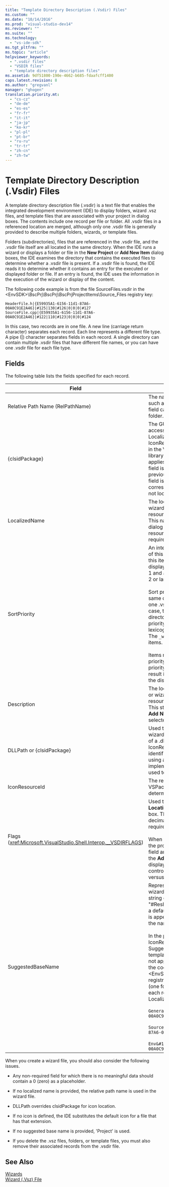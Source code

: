 ```yaml
---
title: "Template Directory Description (.Vsdir) Files"
ms.custom: ""
ms.date: "10/14/2016"
ms.prod: "visual-studio-dev14"
ms.reviewer: ""
ms.suite: ""
ms.technology: 
  - "vs-ide-sdk"
ms.tgt_pltfrm: ""
ms.topic: "article"
helpviewer_keywords: 
  - ".vsdir files"
  - "VSDIR files"
  - "template directory description files"
ms.assetid: 9df51800-190e-4662-b685-fdaafcff1400
caps.latest.revision: 8
ms.author: "gregvanl"
manager: "ghogen"
translation.priority.mt: 
  - "cs-cz"
  - "de-de"
  - "es-es"
  - "fr-fr"
  - "it-it"
  - "ja-jp"
  - "ko-kr"
  - "pl-pl"
  - "pt-br"
  - "ru-ru"
  - "tr-tr"
  - "zh-cn"
  - "zh-tw"
---
```

# Template Directory Description (.Vsdir) Files
A template directory description file (.vsdir) is a text file that enables the integrated development environment (IDE) to display folders, wizard .vsz files, and template files that are associated with your project in dialog boxes. The contents include one record per file or folder. All .vsdir files in a referenced location are merged, although only one .vsdir file is generally provided to describe multiple folders, wizards, or template files.  
  
 Folders (subdirectories), files that are referenced in the .vsdir file, and the .vsdir file itself are all located in the same directory. When the IDE runs a wizard or displays a folder or file in the **New Project** or **Add New Item** dialog boxes, the IDE examines the directory that contains the executed files to determine whether a .vsdir file is present. If a .vsdir file is found, the IDE reads it to determine whether it contains an entry for the executed or displayed folder or file. If an entry is found, the IDE uses the information in the execution of the wizard or display of the content.  
  
 The following code example is from the file SourceFiles.vsdir in the \<EnvSDK>\BscPrj\BscPrj\BscPrjProjectItems\Source_Files registry key:  
  
```  
HeaderFile.h|{E59935A1-6156-11d1-87A6-00A0C91E2A46}|#125|130|#126|0|0|0|#127  
SourceFile.cpp|{E59935A1-6156-11d1-87A6-00A0C91E2A46}|#122|110|#123|0|0|0|#124  
```  
  
 In this case, two records are in one file. A new line (carriage return character) separates each record. Each line represents a different file type. A pipe (&#124;) character separates fields in each record. A single directory can contain multiple .vsdir files that have different file names, or you can have one .vsdir file for each file type.  
  
## Fields  
 The following table lists the fields specified for each record.  
  
|Field|Description|  
|-----------|-----------------|  
|Relative Path Name (RelPathName)|The name of the folder, template, or .vsz file, such as HeaderFile.h or MyWizard.vsz. This field can also be a name used to represent a folder.|  
|{clsidPackage}|The GUID of the VSPackage that enables access to localized strings, such as LocalizedName, Description, IconResourceId, and SuggestedBaseName, in the VSPackage's satellite dynamic link library (DLL) resources. IconResourceId applies if DLLPath is not supplied. **Note:**  This field is optional unless one or more of the previous fields is a resource identifier. This field is typically blank for .vsdir files that correspond with third-party wizards that do not localize their text.|  
|LocalizedName|The localized name of the template file or wizard. This field can be a string or a resource identifier of the form "#ResID". This name is displayed in the **Add New Item** dialog box. **Note:**  If LocalizedName is a resource identifier, then {clsidPackage} is required.|  
|SortPriority|An integer representing the relative priority of this template file or wizard. For example, if this item has a value of 1, then this item is displayed next to other items with a value of 1 and ahead of all items with a sort value of 2 or larger.<br /><br /> Sort priority is relative to the items in the same directory. There may be more than one .vsdir file in the same directory. In that case, the items from all *.*vsdir files in that directory are merged. Items with same priority are listed in case-insensitive lexicographic order of the displayed name. The `_wcsicmp` function is used to order the items.<br /><br /> Items not described in .vsdir files include a priority number larger than the highest priority number listed in the .vsdir files. The result is that these items are at the end of the displayed list regardless of their name.|  
|Description|The localized description of the template file or wizard. This field can be a string or a resource identifier of the form "#ResID". This string appears in the **New Project** or **Add New Item** dialog box when the item is selected.|  
|DLLPath or {clsidPackage}|Used to load an icon for the template file or wizard. The icon is loaded as a resource out of a .dll or .exe file by using the IconResourceId. This .dll or .exe file can be identified either by using a full path or by using a GUID of a VSPackage. The implementation DLL of the VSPackage is used to load the icon (not the satellite DLL).|  
|IconResourceId|The resource identifier in the DLL or VSPackage implementation DLL that determines the icon to display.|  
|Flags (<xref:Microsoft.VisualStudio.Shell.Interop.__VSDIRFLAGS>)|Used to disable or enable the **Name** and **Location** fields on the **Add New Item** dialog box. The value of the **Flags** field is the decimal equivalent of the combination of required bit flags.<br /><br /> When a user selects an item on the **New** tab, the project determines whether the Name field and the Location field are shown when the **Add New Item** dialog box is first displayed. An item, through a .vsdir file, can control only whether the fields are enabled versus disabled when the item is selected.|  
|SuggestedBaseName|Represents the default name for the file, wizard, or template. This field is either a string or a resource identifier of the form "#ResID". The IDE uses this value to provide a default name for the item. This base value is appended with an integer value to make the name unique, such as MyFile21.asp.<br /><br /> In the previous list, Description, DLLPath, IconResourceId, Flags, and SuggestedBaseNumber apply only to template and wizard files. These fields do not apply to folders. This fact is illustrated in the code in the BscPrjProjectItems file in the \<EnvSDK>\BscPrj\BscPrj\BscPrjProjectItems registry key. This file contains three records (one for each folder) with four fields for each record: RelPathName, {clsidPackage}, LocalizedName, and SortPriority.<br /><br /> `General&#124;{E59935A1-6156-11d1-87A6-00A0C91E2A46}&#124;#110&#124;100`<br /><br /> `Source_Files&#124;{E59935A1-6156-11d1-87A6-00A0C91E2A46}&#124;#111&#124;110`<br /><br /> `Env&#124;{E59935A1-6156-11d1-87A6-00A0C91E2A46}&#124;#112&#124;120`|  
  
 When you create a wizard file, you should also consider the following issues.  
  
-   Any non-required field for which there is no meaningful data should contain a 0 (zero) as a placeholder.  
  
-   If no localized name is provided, the relative path name is used in the wizard file.  
  
-   DLLPath overrides clsidPackage for icon location.  
  
-   If no icon is defined, the IDE substitutes the default icon for a file that has that extension.  
  
-   If no suggested base name is provided, 'Project' is used.  
  
-   If you delete the .vsz files, folders, or template files, you must also remove their associated records from the .vsdir file.  
  
## See Also  
 [Wizards](../extensibility/wizards.md)   
 [Wizard (.Vsz) File](../extensibility/wizard--.vsz--file.md)